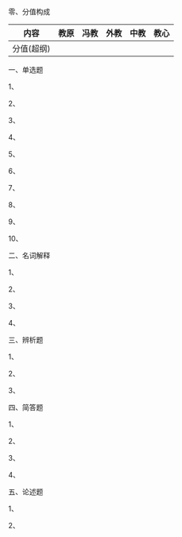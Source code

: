 零、分值构成

| 内容       | 教原 | 冯教 | 外教 | 中教 | 教心 |
| ---------- | ---- | ---- | ---- | ---- | ---- |
| 分值(超纲) |      |      |      |      |      |

一、单选题

1、



2、



3、



4、



5、



6、



7、



8、



9、



10、



二、名词解释

1、



2、



3、



4、



三、辨析题

1、



2、



3、



四、简答题

1、



2、



3、



4、



五、论述题

1、



2、



